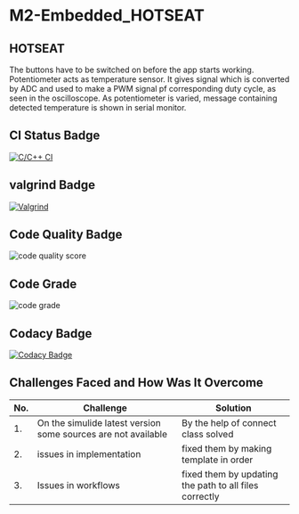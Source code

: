 # M2-Embedded_HOTSEAT
## HOTSEAT
The buttons have to be switched on before the app starts working.
 Potentiometer acts as temperature sensor. It gives signal which is converted by ADC and used to make a PWM signal pf corresponding duty cycle, as seen in the oscilloscope. 
 As potentiometer is varied, message containing detected temperature is shown in serial monitor.


## CI Status Badge
[![C/C++ CI](https://github.com/Beautyshah/M2-Embedded_HOTSEAT/actions/workflows/c-build.yml/badge.svg)](https://github.com/Beautyshah/M2-Embedded_HOTSEAT/actions/workflows/c-build.yml)

## valgrind Badge
[![Valgrind](https://github.com/Beautyshah/M2-Embedded_HOTSEAT/actions/workflows/Valgrind.yml/badge.svg)](https://github.com/Beautyshah/M2-Embedded_HOTSEAT/actions/workflows/Valgrind.yml)

## Code Quality Badge
![code quality score](https://api.codiga.io/project/30169/score/svg)

## Code Grade
![code grade](https://api.codiga.io/project/30169/status/svg)

## Codacy Badge
[![Codacy Badge](https://app.codacy.com/project/badge/Grade/4ffe3fdba59c42d7b630d2175bd65b59)](https://www.codacy.com/gh/Beautyshah/M2-Embedded_HOTSEAT/dashboard?utm_source=github.com&amp;utm_medium=referral&amp;utm_content=Beautyshah/M2-Embedded_HOTSEAT&amp;utm_campaign=Badge_Grade)

## Challenges Faced and How Was It Overcome
| No. | Challenge | Solution
|-----|-----------|--------
|1. | On the simulide latest version some sources are not available| By the help of connect class solved |
|2. | issues in implementation | fixed them by making template in order
|3. | Issues in workflows | fixed them by updating the path to all files correctly
